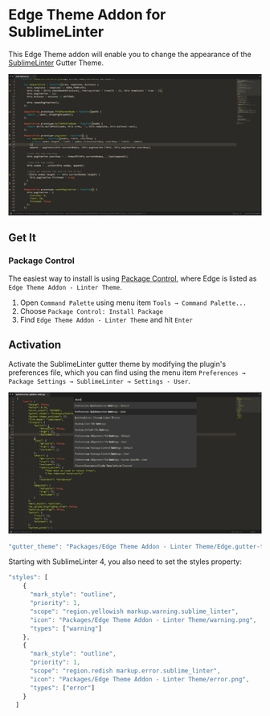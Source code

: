 # Edge Theme Addon for SublimeLinter

This Edge Theme addon will enable you to change the appearance of the [SublimeLinter][linter] Gutter Theme.

![Edge Sublime Linter Theme][img-linter]

## Get It

### Package Control

The easiest way to install is using [Package Control][pc], where Edge is listed as `Edge Theme Addon - Linter Theme`.

1. Open `Command Palette` using menu item `Tools → Command Palette...`
2. Choose `Package Control: Install Package`
3. Find `Edge Theme Addon - Linter Theme` and hit `Enter`

## Activation

Activate the SublimeLinter gutter theme by modifying the plugin's preferences file, which you can find using the menu item `Preferences → Package Settings → SublimeLinter → Settings - User`.

![SublimeLinter Theme Activation][img-linter-activation]

```js
"gutter_theme": "Packages/Edge Theme Addon - Linter Theme/Edge.gutter-theme"
```

Starting with SublimeLinter 4, you also need to set the styles property:

```js
"styles": [
    {
      "mark_style": "outline",
      "priority": 1,
      "scope": "region.yellowish markup.warning.sublime_linter",
      "icon": "Packages/Edge Theme Addon - Linter Theme/warning.png",
      "types": ["warning"]
    },
    {
      "mark_style": "outline",
      "priority": 1,
      "scope": "region.redish markup.error.sublime_linter",
      "icon": "Packages/Edge Theme Addon - Linter Theme/error.png",
      "types": ["error"]
    }
  ]
```

<!-- Links -->

[pc]: https://sublime.wbond.net
[releases]: https://github.com/tricinel/edge-theme-addon-linter/releases
[linter]: https://github.com/SublimeLinter/SublimeLinter3

<!-- Images -->

[img-linter]: https://raw.githubusercontent.com/tricinel/edge-theme-addon-linter-theme/master/assets/edge-theme-addon-linter-theme-preview.png
[img-linter-activation]: https://raw.githubusercontent.com/tricinel/edge-theme-addon-linter-theme/master/assets/linter-theme-activation.png